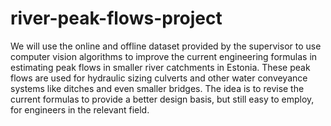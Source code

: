# river-peak-flows-project

We will use the online and offline dataset provided by the supervisor to use computer vision algorithms to improve the current engineering formulas in estimating peak flows in smaller river catchments in Estonia. These peak flows are used for hydraulic sizing culverts and other water conveyance systems like ditches and even smaller bridges. The idea is to revise the current formulas to provide a better design basis, but still easy to employ, for engineers in the relevant field.
